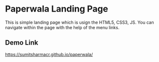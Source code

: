 # Paperwala Landing Page
This is simple landing page which is usign the HTML5, CSS3, JS. You can navigate within the page with the help of the menu links.

## Demo Link
https://sumitsharmacr.github.io/paperwala/
